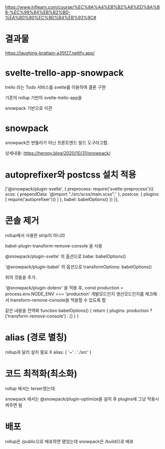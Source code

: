 https://www.inflearn.com/course/%EC%8A%A4%EB%B2%A8%ED%8A%B8-%EC%99%84%EB%B2%BD-%EA%B0%80%EC%9D%B4%EB%93%9C#

# 결과물 
https://laughing-brattain-a35f27.netlify.app/

# svelte-trello-app-snowpack
trello 라는 Todo 서비스를 svelte를 이용하여 클론 구현

기존의 rollup 기반의 svelte-trello-app을

snowpack 기반으로 이관

# snowpack
snowpack은 번들러가 아닌 프론트엔드 빌드 도구라고함.

상세내용:
https://heropy.blog/2020/10/31/snowpack/

# autoprefixer와 postcss 설치 적용

['@snowpack/plugin-svelte', {
	preprocess: require('svelte-preprocess')({
		scss: {
			prependData: '@import "./src/scss/main.scss";'
		},
		postcss: {
			plugins: [
				require('autoprefixer')()
			]
		},
		babel: babelOptions()
	})
}], 


# 콘솔 제거
rollup에서 사용한 strip이 아니라

babel-plugin-transform-remove-console 을 사용

@snowpack/plugin-svelte' 의 옵션으로 
babe: babelOptions()

'@snowpack/plugin-babel' 의 옵션으로
transformOptions: babelOptions()

위의 것들을 추가.

'@snowpack/plugin-dotenv' 을 적용 후,
const production = process.env.NODE_ENV === 'production'
개발모드인지 생산모드인지를 체크해서 transform-remove-console을 적용할 수 있도록 함

같은 내용을 전역화
function babelOptions() {
    return {
        plugins: production
                ? ['transform-remove-console']
                : [] 
    }
}

# alias (경로 별칭)
rollup과 달리 설치 필요 X
alias: {
	'~' : './src'
}

# 코드 최적화(최소화)
rollup 에서는 terser였는데 

snowpack 에서는 @snowpack/plugin-optimize을 설치 후 
plugins에 그냥 적용시켜주면 됨

# 배포

rollup은 /public으로 배포하면 됐었는데
snowpack은 /build으로 배포